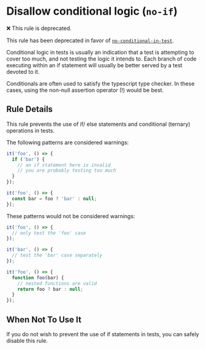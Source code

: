 # Disallow conditional logic (`no-if`)

<!-- RULE_NOTICE -- Generated by `yarn tools:regenerate-docs` -->

❌ This rule is deprecated.

<!-- /RULE_NOTICE -->

This rule has been deprecated in favor of
[`no-conditional-in-test`](no-conditional-in-test.md).

Conditional logic in tests is usually an indication that a test is attempting to
cover too much, and not testing the logic it intends to. Each branch of code
executing within an if statement will usually be better served by a test devoted
to it.

Conditionals are often used to satisfy the typescript type checker. In these
cases, using the non-null assertion operator (!) would be best.

## Rule Details

This rule prevents the use of if/ else statements and conditional (ternary)
operations in tests.

The following patterns are considered warnings:

```js
it('foo', () => {
  if ('bar') {
    // an if statement here is invalid
    // you are probably testing too much
  }
});

it('foo', () => {
  const bar = foo ? 'bar' : null;
});
```

These patterns would not be considered warnings:

```js
it('foo', () => {
  // only test the 'foo' case
});

it('bar', () => {
  // test the 'bar' case separately
});

it('foo', () => {
  function foo(bar) {
    // nested functions are valid
    return foo ? bar : null;
  }
});
```

## When Not To Use It

If you do not wish to prevent the use of if statements in tests, you can safely
disable this rule.
